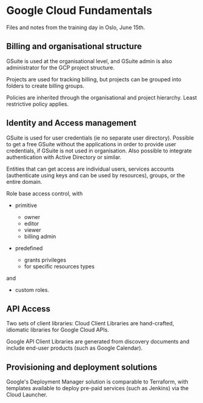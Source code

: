 # Google Cloud Fundamentals

Files and notes from the training day in Oslo, June 15th.

## Billing and organisational structure

GSuite is used at the organisational level, and GSuite admin is also administrator for the GCP project structure.

Projects are used for tracking billing, but projects can be grouped into folders to create billing groups.

Policies are inherited through the organisational and project hierarchy. Least restrictive policy applies.

## Identity and Access management

GSuite is used for user credentials (ie no separate user directory). Possible to get a free GSuite without the applications in order to provide user credentials, if GSuite is not used in organisation. Also possible to integrate authentication with Active Directory or similar.

Entities that can get access are individual users, services accounts (authenticate using keys and can be used by resources), groups, or the entire domain.

Role base access control, with 

* primitive
    * owner
    * editor
    * viewer
    * billing admin
    
* predefined
    * grants privileges
    * for specific resources types

and

* custom roles.


## API Access

Two sets of client libraries: Cloud Client Libraries are hand-crafted, idiomatic libraries for Google Cloud APIs.

Google API Client Libraries are generated from discovery documents and include end-user products (such as Google Calendar).


## Provisioning and deployment solutions

Google's Deployment Manager solution is comparable to Terraform, with templates available to deploy pre-paid services (such as Jenkins) via the Cloud Launcher.

